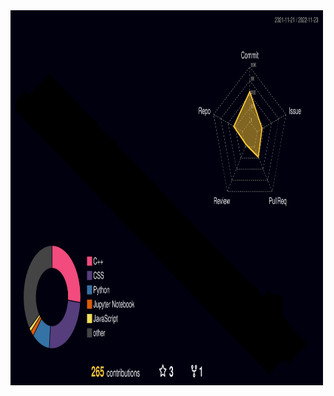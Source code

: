 <img src="https://raw.githubusercontent.com/denvitko/denvitko/main/profile-3d-contrib/profile-night-rainbow.svg" alt="Girl in a jacket" width="500" height="600">
